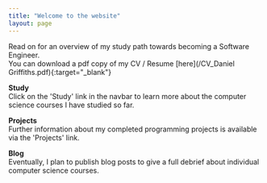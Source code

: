 ```yaml
---
title: "Welcome to the website"
layout: page
---
```


Read on for an overview of my study path towards becoming a Software Engineer.    
You can download a pdf copy of my CV / Resume [here](/CV_Daniel Griffiths.pdf){:target="_blank"} 
<!-- or [file download]({{ site.url }}/assets/CV_Daniel Griffiths.pdf) -->


**Study**   
Click on the 'Study' link in the navbar to learn more about the computer science courses I have studied so far.    


**Projects**   
Further information about my completed programming projects is available via the 'Projects' link. 


**Blog**   
Eventually, I plan to publish blog posts to give a full debrief about individual computer science courses.

  



